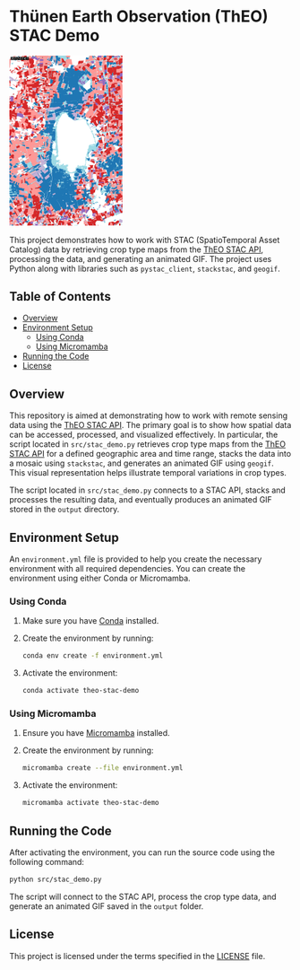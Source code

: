 # Thünen Earth Observation (ThEO) STAC Demo

<img src="output/crop_type_series.gif"  width="40%" height="40%">

This project demonstrates how to work with STAC (SpatioTemporal Asset Catalog) data by retrieving crop type maps from the [ThEO STAC API](https://eodata.thuenen.de), processing the data, and generating an animated GIF. The project uses Python along with libraries such as `pystac_client`, `stackstac`, and `geogif`.

## Table of Contents

- [Overview](#overview)
- [Environment Setup](#environment-setup)
  - [Using Conda](#using-conda)
  - [Using Micromamba](#using-micromamba)
- [Running the Code](#running-the-code)
- [License](#license)

## Overview

This repository is aimed at demonstrating how to work with remote sensing data using the [ThEO STAC API](https://eodata.thuenen.de). The primary goal is to show how spatial data can be accessed, processed, and visualized effectively. In particular, the script located in `src/stac_demo.py` retrieves crop type maps from the [ThEO STAC API](https://eodata.thuenen.de) for a defined geographic area and time range, stacks the data into a mosaic using `stackstac`, and generates an animated GIF using `geogif`. This visual representation helps illustrate temporal variations in crop types.

The script located in `src/stac_demo.py` connects to a STAC API, stacks and processes the resulting data, and eventually produces an animated GIF stored in the `output` directory.

## Environment Setup

An `environment.yml` file is provided to help you create the necessary environment with all required dependencies. You can create the environment using either Conda or Micromamba.

### Using Conda

1. Make sure you have [Conda](https://docs.conda.io/projects/conda/en/latest/user-guide/install/) installed.
2. Create the environment by running:

   ```bash
   conda env create -f environment.yml
   ```

3. Activate the environment:

   ```bash
   conda activate theo-stac-demo
   ```

### Using Micromamba

1. Ensure you have [Micromamba](https://mamba.readthedocs.io/en/latest/installation.html) installed.
2. Create the environment by running:

   ```bash
   micromamba create --file environment.yml
   ```

3. Activate the environment:

   ```bash
   micromamba activate theo-stac-demo
   ```

## Running the Code

After activating the environment, you can run the source code using the following command:

```bash
python src/stac_demo.py
```

The script will connect to the STAC API, process the crop type data, and generate an animated GIF saved in the `output` folder.

## License

This project is licensed under the terms specified in the [LICENSE](LICENSE) file.